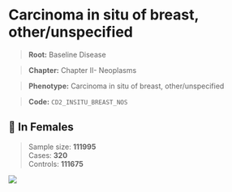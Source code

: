 # Carcinoma in situ of breast, other/unspecified

> **Root:** Baseline Disease  

> **Chapter:** Chapter II- Neoplasms  

> **Phenotype:** Carcinoma in situ of breast, other/unspecified  

> **Code:** `CD2_INSITU_BREAST_NOS`

## 👩 In Females  
> Sample size: **111995**  
> Cases: **320**  
> Controls: **111675**
<img src="/Disease/Figures/ALL/Baseline/CD2_INSITU_BREAST_NOS.png"/>
<CsvTable src="/Disease/Data/ALL/Baseline/LG_CD2_INSITU_BREAST_NOS.csv" label="🔍 View full results" />
